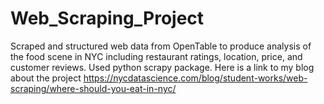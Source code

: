 # Web_Scraping_Project

Scraped and structured web data from OpenTable to produce analysis of the food scene in NYC including restaurant ratings, location, price, and customer reviews. Used python scrapy package. Here is a link to my blog about the project https://nycdatascience.com/blog/student-works/web-scraping/where-should-you-eat-in-nyc/
